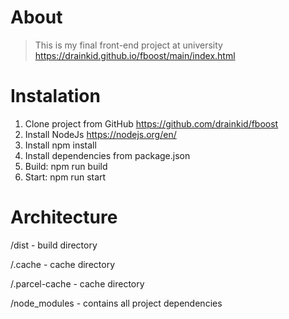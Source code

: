# About
> This is my final front-end project at university
https://drainkid.github.io/fboost/main/index.html

# Instalation
1. Clone project from GitHub https://github.com/drainkid/fboost
2. Install NodeJs https://nodejs.org/en/
3. Install npm install
4. Install dependencies from package.json
5. Build: npm run build
6. Start: npm run start

# Architecture
/dist - build directory

/.cache - cache directory

/.parcel-cache - cache directory

/node_modules - сontains all project dependencies


